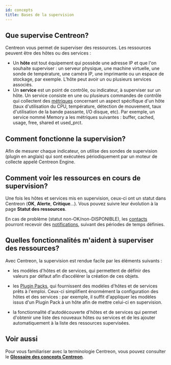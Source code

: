 ```yaml
---
id: concepts
title: Bases de la supervision
---
```


## Que supervise Centreon?

Centreon vous permet de superviser des ressources. Les ressources peuvent être des hôtes ou des services :

* Un **hôte** est tout équipement qui possède une adresse IP et que l'on souhaite superviser : un serveur physique, une machine virtuelle, une sonde de température, une caméra IP, une imprimante ou un espace de stockage, par exemple. L’hôte peut avoir un ou plusieurs services associés.
* Un **service** est un point de contrôle, ou indicateur, à superviser sur un hôte. Un service consiste en une ou plusieurs commandes de contrôle qui collectent des [métriques](../monitoring/metrics.md) concernant un aspect spécifique d'un hôte (taux d'utilisation du CPU, température, détection de mouvement, taux d'utilisation de la bande passante, I/O disque, etc). Par exemple, un service nommé Memory a les métriques suivantes : buffer, cached, usage, free, shared et used_prct.

## Comment fonctionne la supervision?

Afin de mesurer chaque indicateur, on utilise des sondes de supervision (plugin en anglais) qui sont exécutées périodiquement par un moteur de collecte appelé Centreon Engine.

## Comment voir les ressources en cours de supervision?

Une fois les hôtes et services mis en supervision, ceux-ci ont un statut dans Centreon (**OK**, **Alerte**, **Critique**...). Vous pouvez suivre leur évolution à la page **Statut des ressources**.

En cas de problème (statut non-OK/non-DISPONIBLE), les [contacts](../monitoring/basic-objects/contacts-create.md) pourront recevoir des [notifications](../alerts-notifications/notif-configuration.md), suivant des périodes de temps définies.

## Quelles fonctionnalités m'aident à superviser des ressources?

Avec Centreon, la supervision est rendue facile par les éléments suivants :

* les modèles d'hôtes et de services, qui permettent de définir des valeurs par défaut afin d’accélérer la création de ces objets.

* les [Plugin Packs](../monitoring/pluginpacks.md), qui fournissent des modèles d'hôtes et de services prêts à l'emploi. Ceux-ci simplifient énormément la configuration des hôtes et des services : par exemple, il suffit d'appliquer les modèles issus d'un Plugin Pack à un hôte afin de mettre celui-ci en supervision.

* la fonctionnalité d'autodécouverte d'hôtes et de services qui permet d'obtenir une liste des nouveaux hôtes ou services et de les ajouter automatiquement à la liste des ressources supervisées.

## Voir aussi

Pour vous familiariser avec la terminologie Centreon, vous pouvez consulter le [**Glossaire des concepts Centreon**](../resources/glossary.md).
